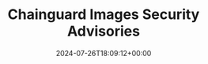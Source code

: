 ---
title: "Chainguard Images Security Advisories"
linktitle: "Security Advisories"
aliases:
- /chainguard/chainguard-images/working-with-images/security-advisories/
- /chainguard/chainguard-images/staying-secure/security-advisories/
aliases:
description: "How the Chainguard Security Advisories Feed is created, consumed, and maintained"
type: "article"
date: 2024-07-26T18:09:12+00:00
lastmod: 2024-07-26T18:09:12+00:00
draft: false
images: []
weight: 020
---